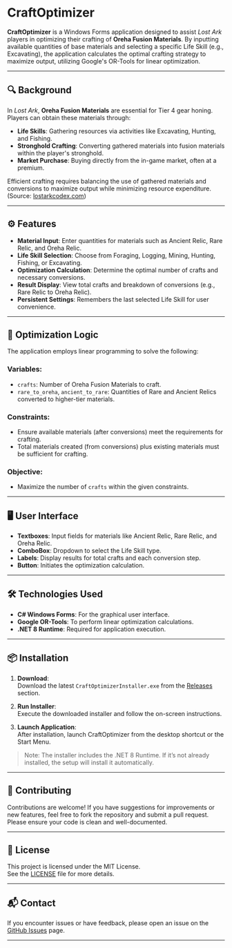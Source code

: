 ﻿# CraftOptimizer

**CraftOptimizer** is a Windows Forms application designed to assist *Lost Ark* players in optimizing their crafting of **Oreha Fusion Materials**. By inputting available quantities of base materials and selecting a specific Life Skill (e.g., Excavating), the application calculates the optimal crafting strategy to maximize output, utilizing Google's OR-Tools for linear optimization.

---

## 🔍 Background

In *Lost Ark*, **Oreha Fusion Materials** are essential for Tier 4 gear honing. Players can obtain these materials through:

- **Life Skills**: Gathering resources via activities like Excavating, Hunting, and Fishing.
- **Stronghold Crafting**: Converting gathered materials into fusion materials within the player's stronghold.
- **Market Purchase**: Buying directly from the in-game market, often at a premium.

Efficient crafting requires balancing the use of gathered materials and conversions to maximize output while minimizing resource expenditure.  
(Source: [lostarkcodex.com](https://lostarkcodex.com/us/item/6861012/))

---

## ⚙️ Features

- **Material Input**: Enter quantities for materials such as Ancient Relic, Rare Relic, and Oreha Relic.
- **Life Skill Selection**: Choose from Foraging, Logging, Mining, Hunting, Fishing, or Excavating.
- **Optimization Calculation**: Determine the optimal number of crafts and necessary conversions.
- **Result Display**: View total crafts and breakdown of conversions (e.g., Rare Relic to Oreha Relic).
- **Persistent Settings**: Remembers the last selected Life Skill for user convenience.

---

## 🧮 Optimization Logic

The application employs linear programming to solve the following:

### Variables:
- `crafts`: Number of Oreha Fusion Materials to craft.
- `rare_to_oreha`, `ancient_to_rare`: Quantities of Rare and Ancient Relics converted to higher-tier materials.

### Constraints:
- Ensure available materials (after conversions) meet the requirements for crafting.
- Total materials created (from conversions) plus existing materials must be sufficient for crafting.

### Objective:
- Maximize the number of `crafts` within the given constraints.

---

## 🖥️ User Interface

- **Textboxes**: Input fields for materials like Ancient Relic, Rare Relic, and Oreha Relic.
- **ComboBox**: Dropdown to select the Life Skill type.
- **Labels**: Display results for total crafts and each conversion step.
- **Button**: Initiates the optimization calculation.

---

## 🛠️ Technologies Used

- **C# Windows Forms**: For the graphical user interface.
- **Google OR-Tools**: To perform linear optimization calculations.
- **.NET 8 Runtime**: Required for application execution.

---

## 📦 Installation

1. **Download**:  
   Download the latest `CraftOptimizerInstaller.exe` from the [Releases](https://github.com/kemkum53/LOA_CraftOptimizer/releases) section.

2. **Run Installer**:  
   Execute the downloaded installer and follow the on-screen instructions.

3. **Launch Application**:  
   After installation, launch CraftOptimizer from the desktop shortcut or the Start Menu.

> Note: The installer includes the .NET 8 Runtime. If it’s not already installed, the setup will install it automatically.

---

## 🤝 Contributing

Contributions are welcome! If you have suggestions for improvements or new features, feel free to fork the repository and submit a pull request. Please ensure your code is clean and well-documented.

---

## 📄 License

This project is licensed under the MIT License.  
See the [LICENSE](LICENSE) file for more details.

---

## 📬 Contact

If you encounter issues or have feedback, please open an issue on the [GitHub Issues](https://github.com/kemkum53/LOA_CraftOptimizer/issues) page.

---

